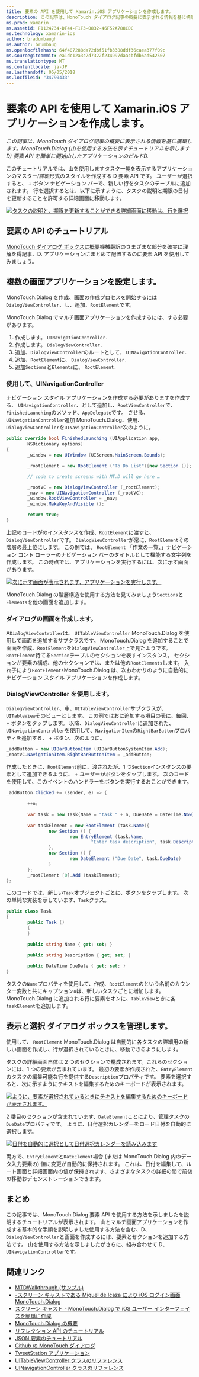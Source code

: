 ```yaml
---
title: 要素の API を使用して Xamarin.iOS アプリケーションを作成します。
description: この記事は、MonoTouch ダイアログ記事の概要に表示される情報を基に構築します。 MonoTouch.Dialog (山を使用する方法を示すチュートリアルを示しますD) 要素 API を簡単に開始山したアプリケーションのビルドD.
ms.prod: xamarin
ms.assetid: F1124734-DF44-F1F3-0832-46F52A788CDC
ms.technology: xamarin-ios
author: bradumbaugh
ms.author: brumbaug
ms.openlocfilehash: 64f407288da72dbf51fb3388ddf36caea377f09c
ms.sourcegitcommit: ea1dc12a3c2d7322f234997daacbfdb6ad542507
ms.translationtype: MT
ms.contentlocale: ja-JP
ms.lasthandoff: 06/05/2018
ms.locfileid: "34790433"
---
```

# <a name="creating-a-xamarinios-application-using-the-elements-api"></a>要素の API を使用して Xamarin.iOS アプリケーションを作成します。

_この記事は、MonoTouch ダイアログ記事の概要に表示される情報を基に構築します。MonoTouch.Dialog (山を使用する方法を示すチュートリアルを示しますD) 要素 API を簡単に開始山したアプリケーションのビルドD._

このチュートリアルでは、山を使用しますタスク一覧を表示するアプリケーションのマスター/詳細形式のスタイルを作成する D 要素 API です。 ユーザーが選択すると、 <span class="ui"> + </span>ボタン ナビゲーション バーで、新しい行をタスクのテーブルに追加されます。 行を選択するとは、以下に示すように、タスクの説明と期限の日付を更新することを許可する詳細画面に移動します。

 [![](elements-api-walkthrough-images/01-task-list-app.png "タスクの説明と、期限を更新することができる詳細画面に移動は、行を選択")](elements-api-walkthrough-images/01-task-list-app.png#lightbox)

 <a name="Elements_API_Walkthrough" />


## <a name="elements-api-walkthrough"></a>要素の API のチュートリアル

[MonoTouch ダイアログ ボックスに概要](~/ios/user-interface/monotouch.dialog/index.md)機械翻訳のさまざまな部分を確実に理解を得記事、D. アプリケーションにまとめて配置するのに要素 API を使用してみましょう。

 <a name="Setting_up_the_Multi-Screen_Application" />


## <a name="setting-up-the-multi-screen-application"></a>複数の画面アプリケーションを設定します。

MonoTouch.Dialog を作成、画面の作成プロセスを開始するには`DialogViewController`、し、追加、`RootElement`です。

MonoTouch.Dialog でマルチ画面アプリケーションを作成するには、する必要があります。

1.  作成します。  `UINavigationController.`
1.  作成します。  `DialogViewController.`
1.  追加、`DialogViewController`のルートとして、  `UINavigationController.` 
1.  追加、`RootElement`に、  `DialogViewController.`
1.  追加`Sections`と`Elements`に、  `RootElement.` 


 <a name="Using_A_UINavigationController" />


### <a name="using-a-uinavigationcontroller"></a>使用して、UINavigationController

ナビゲーション スタイル アプリケーションを作成する必要がありますを作成する、 `UINavigationController`、として追加し、`RootViewController`で、`FinishedLaunching`のメソッド、`AppDelegate`です。 させる、`UINavigationController`追加 MonoTouch.Dialog、使用、`DialogViewController`を`UINavigationController`次のように。

```csharp
public override bool FinishedLaunching (UIApplication app, 
        NSDictionary options)
{
        _window = new UIWindow (UIScreen.MainScreen.Bounds);
            
        _rootElement = new RootElement ("To Do List"){new Section ()};

        // code to create screens with MT.D will go here …

        _rootVC = new DialogViewController (_rootElement);
        _nav = new UINavigationController (_rootVC);
        _window.RootViewController = _nav;
        _window.MakeKeyAndVisible ();
            
        return true;
}
```

上記のコードがのインスタンスを作成、`RootElement`に渡すと、`DialogViewController`です。 `DialogViewController`が常に、`RootElement`その階層の最上位にします。 この例では、 `RootElement` 「作業の一覧、」ナビゲーション コント ローラーのナビゲーション バーのタイトルとして機能する文字列を作成します。 この時点では、アプリケーションを実行するには、次に示す画面があります。

 [![](elements-api-walkthrough-images/02-to-do-list-screen-.png "次に示す画面が表示されます、アプリケーションを実行します。")](elements-api-walkthrough-images/02-to-do-list-screen-.png#lightbox)

MonoTouch.Dialog の階層構造を使用する方法を見てみましょう`Sections`と`Elements`を他の画面を追加します。

 <a name="Creating_the_Dialog_Screens" />


### <a name="creating-the-dialog-screens"></a>ダイアログの画面を作成します。

A`DialogViewController`は、 `UITableViewController` MonoTouch.Dialog を使用して画面を追加するサブクラスです。 MonoTouch.Dialog を追加することで画面を作成、`RootElement`を`DialogViewController`上で見たようです。 `RootElement`持てる`Section`テーブルのセクションを表すインスタンス。
セクションが要素の構成、他のセクションでは、または他の`RootElements`します。 入れ子により`RootElements`MonoTouch.Dialog は、次おわかりのように自動的にナビゲーション スタイル アプリケーションを作成します。

 <a name="Using_DialogViewController" />


### <a name="using-dialogviewcontroller"></a>DialogViewController を使用します。

`DialogViewController`、中、`UITableViewController`サブクラスが、`UITableView`そのビューとします。 この例ではおに追加する項目の表に、毎回、 <span class="ui"> + </span>  ボタンをタップします。 以降、`DialogViewController`に追加された、`UINavigationController`を使用して、`NavigationItem`の`RightBarButton`プロパティを追加する、 <span class="ui"> + </span>  ボタン、次のように。

```csharp
_addButton = new UIBarButtonItem (UIBarButtonSystemItem.Add);
_rootVC.NavigationItem.RightBarButtonItem = _addButton;
```

作成したときに、`RootElement`前に、渡されたが、1 つ`Section`インスタンスの要素として追加できるように、 <span class="ui"> + </span>ユーザーがボタンをタップします。 次のコードを使用して、このイベントのハンドラーをボタンを実行するおことができます。

```csharp
_addButton.Clicked += (sender, e) => {
                
        ++n;
                
        var task = new Task{Name = "task " + n, DueDate = DateTime.Now};
                
        var taskElement = new RootElement (task.Name){
                new Section () {
                        new EntryElement (task.Name, 
                                "Enter task description", task.Description)
                },
                new Section () {
                        new DateElement ("Due Date", task.DueDate)
                }
        };
        _rootElement [0].Add (taskElement);
};
```

このコードでは、新しい`Task`オブジェクトごとに、ボタンをタップします。 次の単純な実装を示しています、`Task`クラス。

```csharp
public class Task
{   
        public Task ()
        {
        }
        
        public string Name { get; set; }
        
        public string Description { get; set; }

        public DateTime DueDate { get; set; }
}
```

 []()

タスクの`Name`プロパティを使用して、作成、`RootElement`のという名前のカウンター変数と共にキャプション`n`は、新しいタスクごとに増加します。 MonoTouch.Dialog に追加される行に要素をオンに、`TableView`ときに各`taskElement`を追加します。

 <a name="Presenting_and_Managing_Dialog_Screens" />


## <a name="presenting-and-managing-dialog-screens"></a>表示と選択 ダイアログ ボックスを管理します。

使用して、 `RootElement` MonoTouch.Dialog は自動的に各タスクの詳細用の新しい画面を作成し、行が選択されているときに、移動できるようにします。

タスクの詳細画面自体は 2 つのセクションで構成されます。これらのセクションには、1 つの要素が含まれています。 最初の要素が作成された、`EntryElement`のタスクの編集可能な行を提供する`Description`プロパティです。 要素を選択すると、次に示すようにテキストを編集するためのキーボードが表示されます。

 [![](elements-api-walkthrough-images/03-create-task.png "ように、要素が選択されているときにテキストを編集するためのキーボードが表示されます。")](elements-api-walkthrough-images/03-create-task.png#lightbox)

2 番目のセクションが含まれています、`DateElement`ことにより、管理タスクの`DueDate`プロパティです。 ように、日付選択カレンダーをロード日付を自動的に選択します。

 [![](elements-api-walkthrough-images/04-date-picker.png "日付を自動的に選択として日付選択カレンダーを読み込みます")](elements-api-walkthrough-images/04-date-picker.png#lightbox)

両方で、`EntryElement`と`DateElement`場合 (または MonoTouch.Dialog 内のデータ入力要素の) 値に変更が自動的に保持されます。 これは、日付を編集して、ルート画面と詳細画面内の値が保持されます、さまざまなタスクの詳細の間で前後の移動おデモンストレーションできます。

 <a name="Summary" />


## <a name="summary"></a>まとめ

この記事では、MonoTouch.Dialog 要素 API を使用する方法を示しましたを説明するチュートリアルが表示されます。 山とマルチ画面アプリケーションを作成する基本的な手順を説明しました使用する方法を含む、D、`DialogViewController`と画面を作成するには、要素とセクションを追加する方法です。 山を使用する方法を示しましたがさらに、組み合わせて D、`UINavigationController`です。


## <a name="related-links"></a>関連リンク

- [MTDWalkthrough (サンプル)](https://developer.xamarin.com/samples/MTDWalkthrough/)
- [-スクリーン キャストである Miguel de Icaza により iOS ログイン画面 MonoTouch.Dialog](http://youtu.be/3butqB1EG0c)
- [スクリーン キャスト - MonoTouch.Dialog で iOS ユーザー インターフェイスを簡単に作成](http://youtu.be/j7OC5r8ZkYg)
- [MonoTouch.Dialog の概要](~/ios/user-interface/monotouch.dialog/index.md)
- [リフレクション API のチュートリアル](~/ios/user-interface/monotouch.dialog/reflection-api-walkthrough.md)
- [JSON 要素のチュートリアル](~/ios/user-interface/monotouch.dialog/json-element-walkthrough.md)
- [Github の MonoTouch ダイアログ](https://github.com/migueldeicaza/MonoTouch.Dialog)
- [TweetStation アプリケーション](https://github.com/migueldeicaza/TweetStation)
- [UITableViewController クラスのリファレンス](http://developer.apple.com/library/ios/#DOCUMENTATION/UIKit/Reference/UITableViewController_Class/Reference/Reference.html)
- [UINavigationController クラスのリファレンス](http://developer.apple.com/library/ios/#documentation/UIKit/Reference/UINavigationController_Class/Reference/Reference.html)
